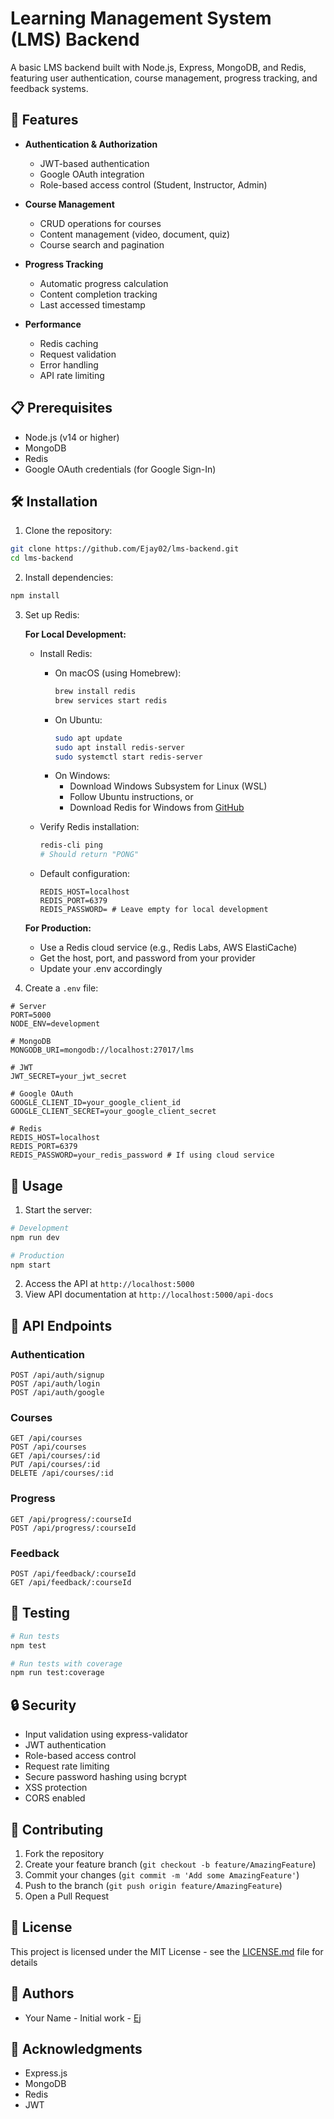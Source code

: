 # Learning Management System (LMS) Backend

A basic LMS backend built with Node.js, Express, MongoDB, and Redis, featuring user authentication, course management, progress tracking, and feedback systems.

## 🚀 Features

- **Authentication & Authorization**

  - JWT-based authentication
  - Google OAuth integration
  - Role-based access control (Student, Instructor, Admin)

- **Course Management**

  - CRUD operations for courses
  - Content management (video, document, quiz)
  - Course search and pagination

- **Progress Tracking**

  - Automatic progress calculation
  - Content completion tracking
  - Last accessed timestamp

- **Performance**
  - Redis caching
  - Request validation
  - Error handling
  - API rate limiting

## 📋 Prerequisites

- Node.js (v14 or higher)
- MongoDB
- Redis
- Google OAuth credentials (for Google Sign-In)

## 🛠️ Installation

1. Clone the repository:

```bash
git clone https://github.com/Ejay02/lms-backend.git
cd lms-backend
```

2. Install dependencies:

```bash
npm install
```

3. Set up Redis:

   **For Local Development:**

   - Install Redis:

     - On macOS (using Homebrew):
       ```bash
       brew install redis
       brew services start redis
       ```
     - On Ubuntu:
       ```bash
       sudo apt update
       sudo apt install redis-server
       sudo systemctl start redis-server
       ```
     - On Windows:
       - Download Windows Subsystem for Linux (WSL)
       - Follow Ubuntu instructions, or
       - Download Redis for Windows from [GitHub](https://github.com/microsoftarchive/redis/releases)

   - Verify Redis installation:

     ```bash
     redis-cli ping
     # Should return "PONG"
     ```

   - Default configuration:
     ```
     REDIS_HOST=localhost
     REDIS_PORT=6379
     REDIS_PASSWORD= # Leave empty for local development
     ```

   **For Production:**

   - Use a Redis cloud service (e.g., Redis Labs, AWS ElastiCache)
   - Get the host, port, and password from your provider
   - Update your .env accordingly

4. Create a `.env` file:

```env
# Server
PORT=5000
NODE_ENV=development

# MongoDB
MONGODB_URI=mongodb://localhost:27017/lms

# JWT
JWT_SECRET=your_jwt_secret

# Google OAuth
GOOGLE_CLIENT_ID=your_google_client_id
GOOGLE_CLIENT_SECRET=your_google_client_secret

# Redis
REDIS_HOST=localhost
REDIS_PORT=6379
REDIS_PASSWORD=your_redis_password # If using cloud service
```

## 🚦 Usage

1. Start the server:

```bash
# Development
npm run dev

# Production
npm start
```

2. Access the API at `http://localhost:5000`
3. View API documentation at `http://localhost:5000/api-docs`

## 📝 API Endpoints

### Authentication

```
POST /api/auth/signup
POST /api/auth/login
POST /api/auth/google
```

### Courses

```
GET /api/courses
POST /api/courses
GET /api/courses/:id
PUT /api/courses/:id
DELETE /api/courses/:id
```

### Progress

```
GET /api/progress/:courseId
POST /api/progress/:courseId
```

### Feedback

```
POST /api/feedback/:courseId
GET /api/feedback/:courseId
```

## 🧪 Testing

```bash
# Run tests
npm test

# Run tests with coverage
npm run test:coverage
```

## 🔒 Security

- Input validation using express-validator
- JWT authentication
- Role-based access control
- Request rate limiting
- Secure password hashing using bcrypt
- XSS protection
- CORS enabled

## 🤝 Contributing

1. Fork the repository
2. Create your feature branch (`git checkout -b feature/AmazingFeature`)
3. Commit your changes (`git commit -m 'Add some AmazingFeature'`)
4. Push to the branch (`git push origin feature/AmazingFeature`)
5. Open a Pull Request

## 📜 License

This project is licensed under the MIT License - see the [LICENSE.md](LICENSE.md) file for details

## 👥 Authors

- Your Name - Initial work - [Ej](https://github.com/Ejay02/lms-backend.git)

## 🙏 Acknowledgments

- Express.js
- MongoDB
- Redis
- JWT
